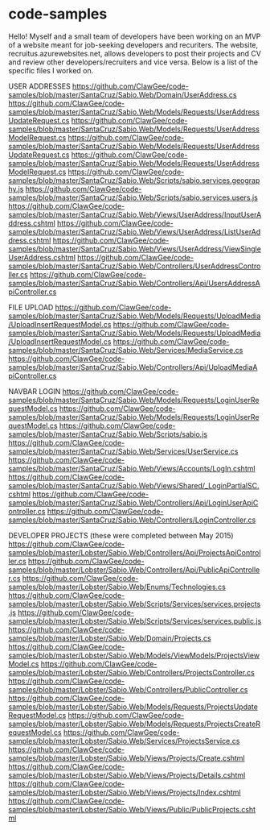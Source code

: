 # code-samples
Hello! 
Myself and a small team of developers have been working on an MVP of a website meant for job-seeking developers and recuriters. 
The website, recruitus.azurewebsites.net, allows developers to post their projects and CV and review other developers/recruiters and vice versa. 
Below is a list of the specific files I worked on.

USER ADDRESSES 
https://github.com/ClawGee/code-samples/blob/master/SantaCruz/Sabio.Web/Domain/UserAddress.cs
https://github.com/ClawGee/code-samples/blob/master/SantaCruz/Sabio.Web/Models/Requests/UserAddressUpdateRequest.cs
https://github.com/ClawGee/code-samples/blob/master/SantaCruz/Sabio.Web/Models/Requests/UserAddressModelRequest.cs
https://github.com/ClawGee/code-samples/blob/master/SantaCruz/Sabio.Web/Models/Requests/UserAddressUpdateRequest.cs
https://github.com/ClawGee/code-samples/blob/master/SantaCruz/Sabio.Web/Models/Requests/UserAddressModelRequest.cs
https://github.com/ClawGee/code-samples/blob/master/SantaCruz/Sabio.Web/Scripts/sabio.services.geography.js
https://github.com/ClawGee/code-samples/blob/master/SantaCruz/Sabio.Web/Scripts/sabio.services.users.js
https://github.com/ClawGee/code-samples/blob/master/SantaCruz/Sabio.Web/Views/UserAddress/InputUserAddress.cshtml
https://github.com/ClawGee/code-samples/blob/master/SantaCruz/Sabio.Web/Views/UserAddress/ListUserAddress.cshtml
https://github.com/ClawGee/code-samples/blob/master/SantaCruz/Sabio.Web/Views/UserAddress/ViewSingleUserAddress.cshtml
https://github.com/ClawGee/code-samples/blob/master/SantaCruz/Sabio.Web/Controllers/UserAddressController.cs
https://github.com/ClawGee/code-samples/blob/master/SantaCruz/Sabio.Web/Controllers/Api/UsersAddressApiController.cs




FILE UPLOAD
https://github.com/ClawGee/code-samples/blob/master/SantaCruz/Sabio.Web/Models/Requests/UploadMedia/UploadInsertRequestModel.cs
https://github.com/ClawGee/code-samples/blob/master/SantaCruz/Sabio.Web/Models/Requests/UploadMedia/UploadInsertRequestModel.cs
https://github.com/ClawGee/code-samples/blob/master/SantaCruz/Sabio.Web/Services/MediaService.cs
https://github.com/ClawGee/code-samples/blob/master/SantaCruz/Sabio.Web/Controllers/Api/UploadMediaApiController.cs




NAVBAR LOGIN
https://github.com/ClawGee/code-samples/blob/master/SantaCruz/Sabio.Web/Models/Requests/LoginUserRequestModel.cs
https://github.com/ClawGee/code-samples/blob/master/SantaCruz/Sabio.Web/Models/Requests/LoginUserRequestModel.cs
https://github.com/ClawGee/code-samples/blob/master/SantaCruz/Sabio.Web/Scripts/sabio.js
https://github.com/ClawGee/code-samples/blob/master/SantaCruz/Sabio.Web/Services/UserService.cs
https://github.com/ClawGee/code-samples/blob/master/SantaCruz/Sabio.Web/Views/Accounts/LogIn.cshtml
https://github.com/ClawGee/code-samples/blob/master/SantaCruz/Sabio.Web/Views/Shared/_LoginPartialSC.cshtml
https://github.com/ClawGee/code-samples/blob/master/SantaCruz/Sabio.Web/Controllers/Api/LoginUserApiController.cs
https://github.com/ClawGee/code-samples/blob/master/SantaCruz/Sabio.Web/Controllers/LoginController.cs



DEVELOPER PROJECTS (these were completed between May 2015)
https://github.com/ClawGee/code-samples/blob/master/Lobster/Sabio.Web/Controllers/Api/ProjectsApiController.cs
https://github.com/ClawGee/code-samples/blob/master/Lobster/Sabio.Web/Controllers/Api/PublicApiController.cs
https://github.com/ClawGee/code-samples/blob/master/Lobster/Sabio.Web/Enums/Technologies.cs
https://github.com/ClawGee/code-samples/blob/master/Lobster/Sabio.Web/Scripts/Services/services.projects.js
https://github.com/ClawGee/code-samples/blob/master/Lobster/Sabio.Web/Scripts/Services/services.public.js
https://github.com/ClawGee/code-samples/blob/master/Lobster/Sabio.Web/Domain/Projects.cs
https://github.com/ClawGee/code-samples/blob/master/Lobster/Sabio.Web/Models/ViewModels/ProjectsViewModel.cs
https://github.com/ClawGee/code-samples/blob/master/Lobster/Sabio.Web/Controllers/ProjectsController.cs
https://github.com/ClawGee/code-samples/blob/master/Lobster/Sabio.Web/Controllers/PublicController.cs
https://github.com/ClawGee/code-samples/blob/master/Lobster/Sabio.Web/Models/Requests/ProjectsUpdateRequestModel.cs
https://github.com/ClawGee/code-samples/blob/master/Lobster/Sabio.Web/Models/Requests/ProjectsCreateRequestModel.cs
https://github.com/ClawGee/code-samples/blob/master/Lobster/Sabio.Web/Services/ProjectsService.cs
https://github.com/ClawGee/code-samples/blob/master/Lobster/Sabio.Web/Views/Projects/Create.cshtml
https://github.com/ClawGee/code-samples/blob/master/Lobster/Sabio.Web/Views/Projects/Details.cshtml
https://github.com/ClawGee/code-samples/blob/master/Lobster/Sabio.Web/Views/Projects/Index.cshtml
https://github.com/ClawGee/code-samples/blob/master/Lobster/Sabio.Web/Views/Public/PublicProjects.cshtml






